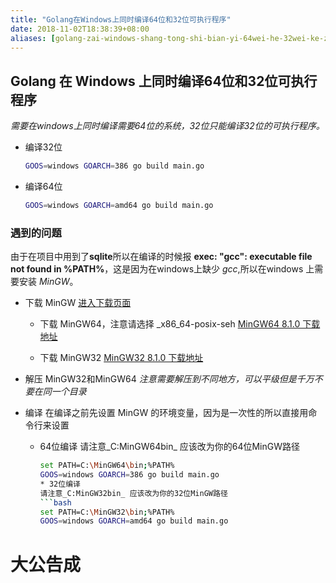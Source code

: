 ```yaml
---
title: "Golang在Windows上同时编译64位和32位可执行程序"
date: 2018-11-02T18:38:39+08:00
aliases: [golang-zai-windows-shang-tong-shi-bian-yi-64wei-he-32wei-ke-zhi-xing-cheng-xu]
---
```


##  Golang 在 Windows 上同时编译64位和32位可执行程序
_需要在windows上同时编译需要64位的系统，32位只能编译32位的可执行程序。_
* 编译32位
    ```bash
    GOOS=windows GOARCH=386 go build main.go
    ```
* 编译64位
    ```bash
    GOOS=windows GOARCH=amd64 go build main.go
    ```
### 遇到的问题
由于在项目中用到了**sqlite**所以在编译的时候报 **exec: "gcc": executable file not found in %PATH%**，这是因为在windows上缺少 _gcc_,所以在windows 上需要安装 _MinGW_。
* 下载 MinGW
    [进入下载页面](https://sourceforge.net/projects/mingw-w64/files/Toolchains%20targetting%20Win64/Personal%20Builds/%20)
    * 下载 MinGW64，注意请选择 \_x86\_64-posix-seh
        [MinGW64 8.1.0 下载地址](https://sourceforge.net/projects/mingw-w64/files/Toolchains%20targetting%20Win64/Personal%20Builds/mingw-builds/8.1.0/threads-posix/seh/x86_64-8.1.0-release-posix-seh-rt_v6-rev0.7z)

    * 下载 MinGW32
        [MinGW32 8.1.0 下载地址](https://sourceforge.net/projects/mingw-w64/files/Toolchains%20targetting%20Win64/Personal%20Builds/mingw-builds/8.1.0/threads-win32/seh/x86_64-8.1.0-release-win32-seh-rt_v6-rev0.7z)

* 解压 MinGW32和MinGW64
    _注意需要解压到不同地方，可以平级但是千万不要在同一个目录_
* 编译
    在编译之前先设置 MinGW 的环境变量，因为是一次性的所以直接用命令行来设置
    * 64位编译
        请注意_C:MinGW64bin_ 应该改为你的64位MinGW路径
        ```bash
        set PATH=C:\MinGW64\bin;%PATH%
        GOOS=windows GOARCH=386 go build main.go
        * 32位编译
        请注意_C:MinGW32bin_ 应该改为你的32位MinGW路径
        ```bash
        set PATH=C:\MinGW32\bin;%PATH%
        GOOS=windows GOARCH=amd64 go build main.go
		
# 大公告成